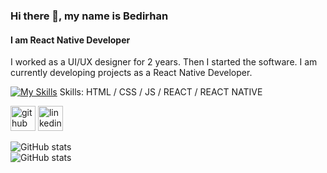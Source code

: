 ### Hi there 👋, my name is Bedirhan
#### I am React Native Developer
I worked as a UI/UX designer for 2 years. Then I started the software. I am currently developing projects as a React Native Developer.


[![My Skills](https://skills.thijs.gg/icons?i=js,html,css,wasm)]()
Skills: HTML / CSS / JS / REACT / REACT NATIVE



[<img src='https://cdn.jsdelivr.net/npm/simple-icons@3.0.1/icons/github.svg' alt='github' height='40'>](https://github.com/bbedirhanaydin)  [<img src='https://cdn.jsdelivr.net/npm/simple-icons@3.0.1/icons/linkedin.svg' alt='linkedin' height='40'>](https://www.linkedin.com/in/bedirhanaydin/)  



![GitHub stats](https://github-readme-stats.vercel.app/api?username=bbedirhanaydin&show_icons=true)  
![GitHub stats](https://github-readme-stats.vercel.app/api/top-langs/?username=bbedirhanaydin) 

